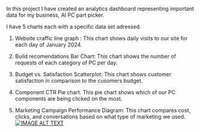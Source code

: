 In this project I have created an analytics dashboard representing important data for my business, AI PC part picker.

I have 5 charts each with a specific data set adressed.

1. Website craffic line graph :
     This chart shows daily visits to our site for each day of January 2024.
   
2. Build recomendations Bar Chart:
     This chart shows the number of requests of each category of PC per day.
   
3. Budget vs. Satisfaction Scatterplot:
     This chart shows customer satisfaction in comparison to the cusomers budget.

4. Component CTR Pie chart.
     This pie chart shows which of our PC components are being clicked on the most.

5. Marketing Campaign Performance Diagram:
     This chart compares cost, clicks, and conversations based on what type of marketing we used.
[![IMAGE ALT TEXT](http://img.youtube.com/vi/Fn_n6xyi2dhZRK6J/0.jpg)](http://www.youtube.com/watch?v=Fn_n6xyi2dhZRK6J "Video Title")
